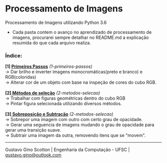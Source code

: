 # Processamento de Imagens

Processamento de Imagens utilizando Python 3.6

* Cada pasta contem o avanço no aprendizado de processamento de imagens, procurarei sempre detalhar no README.md a explicação resumida do que cada arquivo realiza.

<h3>Índice:</h3>

<b> [1] <a href="http://github.com/gustavogino/procesamentodeimagem/tree/master/1-primeiros-passos">Primeiros Passos</a></b>  <i>(1-primeiros-passos)</i><br>
-> Dar brilho e inverter imagens monocromáticas(preto e branco) e RGB(coloridas)<br>
-> Alterar cor de um objeto com base na inspeção de cores do cubo RGB.
<br><br>
<b> [2]<a href="http://github.com/gustavogino/procesamentodeimagem/tree/master/2-metodos-selecao"> Métodos de seleção</a></b>  <i>(2-metodos-selecao)</i><br>
-> Trabalhar com figuras geométricas dentro do cubo RGB<br>
-> Pintar figura selecionada utilizando diversos métodos.
<br><br>
<b> [3]<a href="http://github.com/gustavogino/procesamentodeimagem/tree/master/3-sobreposicao-e-subtracao"> Sobreposição e Subtração</a></b>  <i>(2-metodos-selecao)</i><br>
-> Sobrepor uma imagem com outro com certo grau de opacidade.<br>
-> Gerar uma seguencia de imagens mudando o grau de opacidade para gerar uma transição suave.<br>
-> Subtrair uma imagem da outra, removendo itens que se "movem".


-------------------------

Gustavo Gino Scotton    |   Engenharia da Computação - UFSC   |   gustavo.gino@outlook.com
